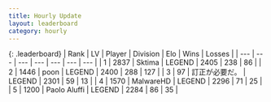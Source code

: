 ```yaml
---
title: Hourly Update
layout: leaderboard
category: hourly
---
```


{: .leaderboard}
| Rank | LV | Player | Division | Elo | Wins | Losses |
| --- | --- | --- | --- | --- | --- | --- |
| <span data-change="0">1</span> | 2837 | <span title="ID: 353063">Sktima</span> | LEGEND | <span data-change="0">2405</span> | <span data-change="0">238</span> | <span data-change="0">86</span> |
| <span data-change="0">2</span> | 1446 | <span title="ID: 540690">poon</span> | LEGEND | <span data-change="15">2400</span> | <span data-change="3">288</span> | <span data-change="0">127</span> |
| <span data-change="0">3</span> | 97 | <span title="ID: 754604">訂正が必要だ。</span> | LEGEND | <span data-change="0">2301</span> | <span data-change="0">59</span> | <span data-change="0">13</span> |
| <span data-change="0">4</span> | 1570 | <span title="ID: 261794">MalwareHD</span> | LEGEND | <span data-change="0">2296</span> | <span data-change="0">71</span> | <span data-change="0">25</span> |
| <span data-change="0">5</span> | 1200 | <span title="ID: 512212">Paolo Aluffi</span> | LEGEND | <span data-change="0">2284</span> | <span data-change="0">86</span> | <span data-change="0">35</span> |